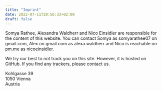 ```yaml
---
title: "Imprint"
date: 2022-07-11T20:56:33+02:00
draft: false
---
```


Somya Rathee, Alexandra Waldherr and Nico Einsidler are responsible for the content of this website. You can contact Somya as somyarathee07 on gmail.com, Alex on gmail.com as alexa.waldherr and Nico is reachable on pm.me as nicoeinsidler.

We try our best to not track you on this site. However, it is hosted on GitHub. If you find any trackers, please contact us.

Kohlgasse 39<br>
1050 Vienna<br>
Austria
